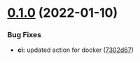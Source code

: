 # [0.1.0](https://github.com/mycolab/ncbi-blast/compare/v1.0.3...v0.1.0) (2022-01-10)


### Bug Fixes

* **ci:** updated action for docker ([7302d67](https://github.com/mycolab/ncbi-blast/commit/7302d67bbb21f2a3ce8835c0e9c2d0c9a6a35985))



